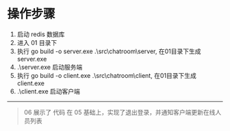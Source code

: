 # 操作步骤
1. 启动 redis 数据库
2. 进入 01 目录下
3. 执行 go build -o server.exe .\src\chatroom\server, 在01目录下生成 server.exe
4. .\server.exe 启动服务端
5. 执行 go build -o client.exe .\src\chatroom\client, 在01目录下生成 client.exe
6. .\client.exe 启动客户端

***

> 06 展示了 代码 在 05 基础上，实现了退出登录，并通知客户端更新在线人员列表